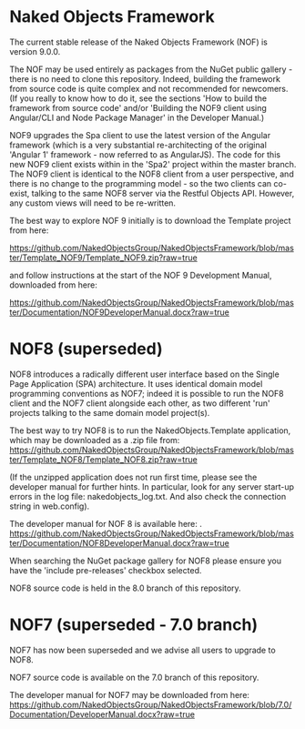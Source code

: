 Naked Objects Framework
======================

The current stable release of the Naked Objects Framework (NOF) is version 9.0.0.

The NOF may be used entirely as packages from the NuGet public gallery - there is no need to clone this repository.  Indeed, building the framework from source code is quite complex and not recommended for newcomers.  (If you really to know how to do it, see the sections 'How to build the framework from source code' and/or 'Building the NOF9 client using Angular/CLI and Node Package Manager' in the Developer Manual.)

NOF9  upgrades the Spa client to use the latest version of the Angular framework (which is a very substantial re-architecting of the original 'Angular 1' framework  -  now referred to as AngularJS).  The code for this new NOF9 client exists within in the 'Spa2' project within the master branch.  The NOF9 client is identical to the NOF8 client  from a user perspective, and there is no change to the programming model  -  so the two clients can co-exist, talking to the same NOF8 server via the Restful Objects API. However, any custom views will need to be re-written.

The best way to explore NOF 9 initially is to download the Template project from here:

https://github.com/NakedObjectsGroup/NakedObjectsFramework/blob/master/Template_NOF9/Template_NOF9.zip?raw=true

and follow instructions at the start of the NOF 9 Development Manual, downloaded from here:

https://github.com/NakedObjectsGroup/NakedObjectsFramework/blob/master/Documentation/NOF9DeveloperManual.docx?raw=true

NOF8 (superseded)
====

NOF8  introduces a radically different user interface based on the Single Page Application (SPA) architecture. It uses identical domain model programming conventions as NOF7; indeed it is possible to run the NOF8 client and the NOF7 client alongside each other, as two different 'run' projects talking to the same domain model project(s).

The best way to try NOF8 is to run the NakedObjects.Template application, which may be downloaded as a .zip file from:
https://github.com/NakedObjectsGroup/NakedObjectsFramework/blob/master/Template_NOF8/Template_NOF8.zip?raw=true

(If the unzipped application does not run first time, please see the developer manual for further hints. In particular, look for any server start-up errors in the log file: nakedobjects_log.txt. And also check the connection string in web.config).

The developer manual for NOF 8 is available here: .
https://github.com/NakedObjectsGroup/NakedObjectsFramework/blob/master/Documentation/NOF8DeveloperManual.docx?raw=true

When searching the NuGet package gallery for NOF8 please ensure you have the 'include pre-releases' checkbox selected.

NOF8 source code is held in the 8.0 branch of this repository.

NOF7 (superseded - 7.0 branch)
====

NOF7 has now been superseded and we advise all users to upgrade to NOF8.

NOF7 source code is available on the 7.0 branch of this repository.

The developer manual for NOF7 may be downloaded from here:
https://github.com/NakedObjectsGroup/NakedObjectsFramework/blob/7.0/Documentation/DeveloperManual.docx?raw=true


